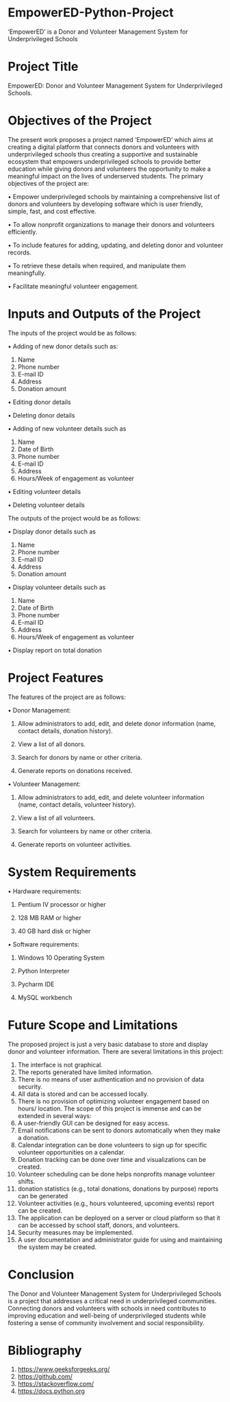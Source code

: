 # EmpowerED-Python-Project
‘EmpowerED’ is a Donor and Volunteer Management System  for Underprivileged Schools
# Project Title 
EmpowerED: Donor and Volunteer Management System for Underprivileged Schools.
# Objectives of the Project
The present work proposes a project named ‘EmpowerED’ which aims at creating a digital 
platform that connects donors and volunteers with underprivileged schools thus creating a 
supportive and sustainable ecosystem that empowers underprivileged schools to provide 
better education while giving donors and volunteers the opportunity to make a meaningful 
impact on the lives of underserved students. 
The primary objectives of the project are:

• Empower underprivileged schools by maintaining a comprehensive list of donors and 
volunteers by developing software which is user friendly, simple, fast, and cost effective.

• To allow nonprofit organizations to manage their donors and volunteers efficiently. 

• To include features for adding, updating, and deleting donor and volunteer records.

• To retrieve these details when required, and manipulate them meaningfully.

• Facilitate meaningful volunteer engagement.

# Inputs and Outputs of the Project
The inputs of the project would be as follows:

• Adding of new donor details such as: 
  1. Name
  2. Phone number
  3. E-mail ID
  4. Address
  5. Donation amount

• Editing donor details

• Deleting donor details

• Adding of new volunteer details such as 
  1. Name
  2. Date of Birth
  3. Phone number
  4. E-mail ID
  5. Address
  6. Hours/Week of engagement as volunteer

• Editing volunteer details

• Deleting volunteer details

The outputs of the project would be as follows:

• Display donor details such as 
  1. Name
  2. Phone number
  3. E-mail ID
  4. Address
  5. Donation amount
     
• Display volunteer details such as 
  1. Name
  2. Date of Birth
  3. Phone number
  4. E-mail ID
  5. Address
  6. Hours/Week of engagement as volunteer
     
• Display report on total donation
# Project Features
The features of the project are as follows:

• Donor Management:
   
1. Allow administrators to add, edit, and delete donor information (name, contact details, 
  donation history).
  
2. View a list of all donors.
  
3. Search for donors by name or other criteria.
  
4. Generate reports on donations received. 
  
• Volunteer Management:
   
1. Allow administrators to add, edit, and delete volunteer information (name, contact 
  details, volunteer history).
  
2. View a list of all volunteers.
  
3. Search for volunteers by name or other criteria.
  
4. Generate reports on volunteer activities.
# System Requirements
• Hardware requirements:
   
  1. Pentium IV processor or higher
  
  2. 128 MB RAM or higher
  
  3. 40 GB hard disk or higher
  
• Software requirements:
   
  1. Windows 10 Operating System

  2. Python Interpreter
  
  3. Pycharm IDE
  
  4. MySQL workbench
  
# Future Scope and Limitations
The proposed project is just a very basic database to store and display donor and volunteer 
information. There are several limitations in this project:

1. The interface is not graphical.
2. The reports generated have limited information.
3. There is no means of user authentication and no provision of data security.
4. All data is stored and can be accessed locally.
5. There is no provision of optimizing volunteer engagement based on hours/ location.
The scope of this project is immense and can be extended in several ways:
1. A user-friendly GUI can be designed for easy access. 
2. Email notifications can be sent to donors automatically when they make a donation.
3. Calendar integration can be done volunteers to sign up for specific volunteer 
opportunities on a calendar.
4. Donation tracking can be done over time and visualizations can be created.
5. Volunteer scheduling can be done helps nonprofits manage volunteer shifts.
6. donation statistics (e.g., total donations, donations by purpose) reports can be 
generated
7. Volunteer activities (e.g., hours volunteered, upcoming events) report can be created.
8. The application can be deployed on a server or cloud platform so that it can be 
accessed by school staff, donors, and volunteers.
9. Security measures may be implemented.
10. A user documentation and administrator guide for using and maintaining the system
may be created.
# Conclusion
The Donor and Volunteer Management System for Underprivileged Schools is a project that 
addresses a critical need in underprivileged communities. Connecting donors and volunteers 
with schools in need contributes to improving education and well-being of underprivileged 
students while fostering a sense of community involvement and social responsibility.
# Bibliography
1. https://www.geeksforgeeks.org/
2. https://github.com/
3. https://stackoverflow.com/
4. https://docs.python.org
